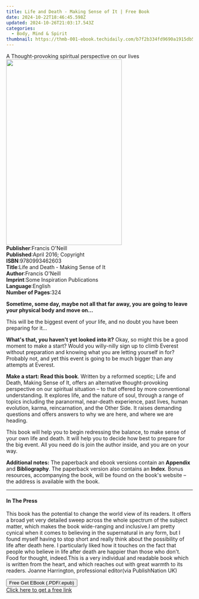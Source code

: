 ```yaml
---
title: Life and Death - Making Sense of It | Free Book
date: 2024-10-22T18:46:45.598Z
updated: 2024-10-26T21:03:17.543Z
categories:
  - Body, Mind & Spirit
thumbnail: https://thmb-001-ebook.techidaily.com/b7f2b334fd9690a1915db5e3acb4399ebbdbc4da113bf45e43f2733eb917a99d.jpg
---
```

<main id="book-container">
  <div class="flex flex-col">
    <div class="book-brief flex-1 py-6 px-4 sm:p-6 md:py-10 md:px-8">
      <!-- brief-->
      <div class="book-brief-main">
        A Thought-provoking spiritual perspective on our lives
      </div>
    </div>
    <div
      class="book-meta-info flex-1 grid gap-4 col-start-1 col-end-3 row-start-1 sm:mb-6 sm:grid-cols-4 lg:gap-6 lg:col-start-2 lg:row-end-6 lg:row-span-6 lg:mb-0"
    >
      <div
        class="book-meta-info-left place-content-center mt-4 p-4 text-sm leading-6 col-start-2 col-span-2 dark:text-slate-400"
      >
        <img
          class="w-full h-500 object-cover rounded-lg sm:h-255 sm:col-span-2 lg:col-span-full"
          src="https://img-001-ebook.techidaily.com/5a42c91c6b294f5a71b3fc2591e044f7aed97eb1207520350cd6aab3e43f80cb.jpg"
          alt=""
          width="312"
          height="500"
        />
      </div>
      <div
        class="book-meta-info-right mt-2 col-start-1 row-start-2 col-span-3 self-center"
      >
        <!-- meta data  -->
        <div class="flex flex-col px-4 md:px-8">
          <div class="flex-1">
            <strong>Publisher</strong>:<span class="px-2"
              >Francis O&#39;Neill</span
            >
          </div>
          <div class="flex-1">
            <strong>Published</strong>:<span class="px-2"
              >April 2016; Copyright</span
            >
          </div>
          <div class="flex-1">
            <strong>ISBN</strong>:<span class="px-2">9780993462603</span>
          </div>
          <div class="flex-1">
            <strong>Title</strong>:<span class="px-2"
              >Life and Death - Making Sense of It</span
            >
          </div>
          <div class="flex-1">
            <strong>Author</strong>:<span class="px-2"
              >Francis O&#39;Neill</span
            >
          </div>
          <div class="flex-1">
            <strong>Imprint</strong>:<span class="px-2"
              >Some Inspiration Publications</span
            >
          </div>
          <div class="flex-1">
            <strong>Language</strong>:<span class="px-2">English</span>
          </div>
          <div class="flex-1">
            <strong>Number of Pages</strong>:<span class="px-2">324</span>
          </div>
        </div>
      </div>
    </div>
    <div class="book-description flex-1 py-6 px-4 sm:p-6 md:py-10 md:px-8">
      <div class="book-description-main">
        <div accordion-content="" id="description">
          <p>
            <strong
              >Sometime, some day, maybe not all that far away, you are going to
              leave your physical body and move on…</strong
            >
          </p>
          <p>
            This will be the biggest event of your life, and no doubt you have
            been preparing for it...
          </p>
          <p>
            <strong>What's that, you haven't yet looked into it?</strong> Okay,
            so might this be a good moment to make a start? Would you
            willy-nilly sign up to climb Everest without preparation and knowing
            what you are letting yourself in for? Probably not, and yet this
            event is going to be much bigger than any attempts at Everest.&nbsp;
          </p>
          <p>
            <strong>Make a start: Read this book</strong>. Written by a reformed
            sceptic; Life and Death, Making Sense of It, offers an alternative
            thought-provoking perspective on our spiritual situation – to that
            offered by more conventional understanding. It explores life, and
            the nature of soul, through a range of topics including the
            paranormal, near-death experience, past lives, human evolution,
            karma, reincarnation, and the Other Side. It raises demanding
            questions and offers answers to why we are here, and where we are
            heading.&nbsp;
          </p>
          <p>
            This book will help you to begin redressing the balance, to make
            sense of your own life and death. It will help you to decide how
            best to prepare for the big event. All you need do is join the
            author inside, and you are on your way.
          </p>
          <p>
            <strong>Additional notes:</strong> The paperback and ebook versions
            contain an <strong>Appendix</strong> and
            <strong>Bibliography</strong>. The paperback version also contains
            an <strong>Index</strong>. Bonus resources, accompanying the book,
            will be found on the <span>book's website</span> – the address is
            available with the book.
          </p>
        </div>
        <div class="accordion-fader"></div>
      </div>
    </div>
    <div class="book-excerpts flex-1 py-6 px-4 sm:p-6 md:py-10 md:px-8">
      <!-- excerpts-->
      <div class="book-excerpts-main">
        <hr />
        <h4 class="placeholder placeholder-heading">
          <span>In The Press</span>
        </h4>
        <p>
          This book has the potential to change the world view of its readers.
          It offers a broad yet very detailed sweep across the whole spectrum of
          the subject matter, which makes the book wide-ranging and inclusive.I
          am pretty cynical when it comes to believing in the supernatural in
          any form, but I found myself having to stop short and really think
          about the possibility of life after death here. I particularly liked
          how it touches on the fact that people who believe in life after death
          are happier than those who don't. Food for thought, indeed.This is a
          very individual and readable book which is written from the heart, and
          which reaches out with great warmth to its readers. Joanne Harrington,
          professional editor(via PublishNation UK)
        </p>
      </div>
    </div>
    <div
      class="book-about-author flex-1 py-6 px-4 sm:p-6 md:py-10 md:px-8"
    ></div>
    <div class="book-free-get flex-1 py-6 px-4 sm:p-6 md:py-10 md:px-8">
      <button
        id="btn-free-get"
        class="bg-blue-500 hover:bg-blue-700 text-white font-bold py-2 px-4 rounded"
      >
        Free Get EBook (.PDF/.epub)
      </button>
      <div id="countdown-display" class="px-2 text-lg mt-2"></div>
      <a
        id="free-link"
        class="hidden bg-blue-500 hover:bg-blue-700 text-white font-bold py-2 px-4 rounded"
        href="https://www.ebooks.com/en-us/book/209842809/life-and-death-making-sense-of-it/francis-o-neill/"
        target="_blank"
        >Click here to get a free link</a
      >
    </div>
    <script>
      let countdownTime = 0;
      let countdownInterval = null;
      document
        .getElementById('btn-free-get')
        .addEventListener('click', startCountdown);
      function startCountdown() {
        countdownTime = new Date().getTime() + 60000 * 3;
        countdownInterval = setInterval(updateCountdown, 1000);
        document.getElementById('btn-free-get').disabled = true;
        document
          .getElementById('btn-free-get')
          .classList.add('bg-gray-500', 'cursor-not-allowed');
      }
      function updateCountdown() {
        let currentTime = new Date().getTime();
        let timeLeft = countdownTime - currentTime;
        let secondsLeft = Math.floor(timeLeft / 1000);
        document.getElementById('countdown-display').innerHTML =
          `Remaining time: ${secondsLeft} seconds.`;
        if (secondsLeft <= 0) {
          clearInterval(countdownInterval);
          document.getElementById('btn-free-get').classList.add('hidden');
          document.getElementById('free-link').classList.remove('hidden');
          document.getElementById('countdown-display').innerHTML = '';
        }
      }
    </script>
  </div>
</main>

<ins class="adsbygoogle"
      style="display:block"
      data-ad-client="ca-pub-7571918770474297"
      data-ad-slot="8358498916"
      data-ad-format="auto"
      data-full-width-responsive="true"></ins>
    